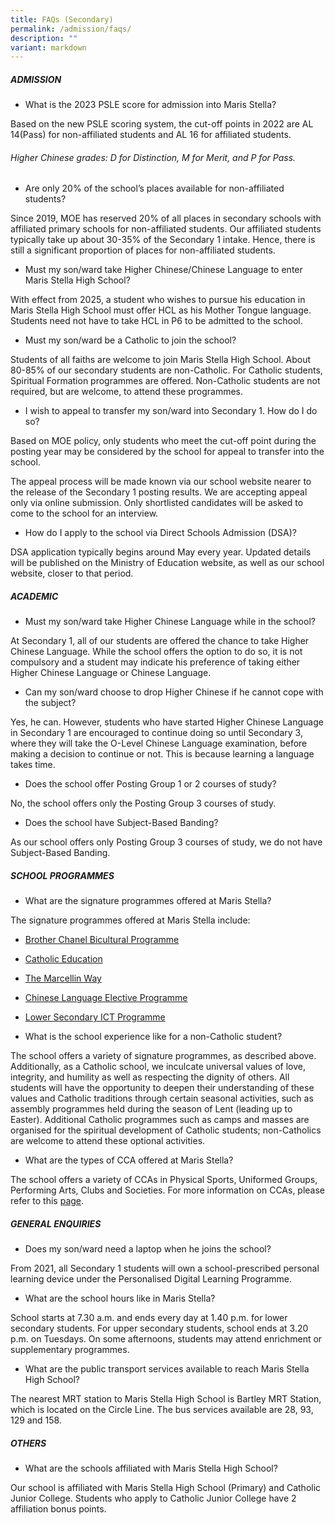 ```yaml
---
title: FAQs (Secondary)
permalink: /admission/faqs/
description: ""
variant: markdown
---
```

##### ADMISSION
*  What is the 2023 PSLE score for admission into Maris Stella?

Based on the new PSLE scoring system, the cut-off points in 2022 are AL 14(Pass) for non-affiliated students and AL 16 for affiliated students.
###### Higher Chinese grades: D for Distinction, M for Merit, and P for Pass.

*  Are only 20% of the school’s places available for non-affiliated students?

Since 2019, MOE has reserved 20% of all places in secondary schools with affiliated primary schools for non-affiliated students. Our affiliated students typically take up about 30-35% of the Secondary 1 intake. Hence, there is still a significant proportion of places for non-affiliated students.

*  Must my son/ward take Higher Chinese/Chinese Language to enter Maris Stella High School?

With effect from 2025, a student who wishes to pursue his education in Maris Stella High School must offer HCL as his Mother Tongue language. Students need not have to take HCL in P6 to be admitted to the school.

*  Must my son/ward be a Catholic to join the school?

Students of all faiths are welcome to join Maris Stella High School. About 80-85% of our secondary students are non-Catholic.
For Catholic students, Spiritual Formation programmes are offered. Non-Catholic students are not required, but are welcome, to attend these programmes.

*  I wish to appeal to transfer my son/ward into Secondary 1. How do I do so?

Based on MOE policy, only students who meet the cut-off point during the posting year may be considered by the school for appeal to transfer into the school.

The appeal process will be made known via our school website nearer to the release of the Secondary 1 posting results. We are accepting appeal only via online submission. Only shortlisted candidates will be asked to come to the school for an interview.

*  How do I apply to the school via Direct Schools Admission (DSA)?

DSA application typically begins around May every year. Updated details will be published on the Ministry of Education website, as well as our school website, closer to that period.


##### ACADEMIC


*  Must my son/ward take Higher Chinese Language while in the school?

At Secondary 1, all of our students are offered the chance to take Higher Chinese Language. While the school offers the option to do so, it is not compulsory and a student may indicate his preference of taking either Higher Chinese Language or Chinese Language.

*  Can my son/ward choose to drop Higher Chinese if he cannot cope with the subject?

Yes, he can. However, students who have started Higher Chinese Language in Secondary 1 are encouraged to continue doing so until Secondary 3, where they will take the O-Level Chinese Language examination, before making a decision to continue or not. This is because learning a language takes time.

*  Does the school offer Posting Group 1 or 2 courses of study?

No, the school offers only the Posting Group 3 courses of study.

*  Does the school have Subject-Based Banding? 

As our school offers only Posting Group 3 courses of study, we do not have Subject-Based Banding. 

##### SCHOOL PROGRAMMES
*  What are the signature programmes offered at Maris Stella?

The signature programmes offered at Maris Stella include:
* [Brother Chanel Bicultural Programme](https://www.marisstellahigh.moe.edu.sg/programmes/secondary/bicultural-programme/)
* [Catholic Education](https://www.marisstellahigh.moe.edu.sg/programmes/secondary/faith-formation/)
* [The Marcellin Way](https://www.marisstellahigh.moe.edu.sg/programmes/primary/cce/the-marcellin-way/)
* [Chinese Language Elective Programme](https://www.marisstellahigh.moe.edu.sg/programmes/secondary/academic-programme/chinese-language/)
* [Lower Secondary ICT Programme](https://www.marisstellahigh.moe.edu.sg/programmes/secondary/ict/)

*  What is the school experience like for a non-Catholic student?

The school offers a variety of signature programmes, as described above. Additionally, as a Catholic school, we inculcate universal values of love, integrity, and humility as well as respecting the dignity of others. All students will have the opportunity to deepen their understanding of these values and Catholic traditions through certain seasonal activities, such as assembly programmes held during the season of Lent (leading up to Easter). Additional Catholic programmes such as camps and masses are organised for the spiritual development of Catholic students; non-Catholics are welcome to attend these optional activities.

*  What are the types of CCA offered at Maris Stella?

The school offers a variety of CCAs in Physical Sports, Uniformed Groups, Performing Arts, Clubs and Societies.
For more information on CCAs, please refer to this [page](https://www.marisstellahigh.moe.edu.sg/programmes/secondary/cca/).


##### GENERAL ENQUIRIES
*  Does my son/ward need a laptop when he joins the school?

From 2021, all Secondary 1 students will own a school-prescribed personal learning device under the Personalised Digital Learning Programme. 

*  What are the school hours like in Maris Stella?

School starts at 7.30 a.m. and ends every day at 1.40 p.m. for lower secondary students. For upper secondary students, school ends at 3.20 p.m. on Tuesdays. On some afternoons, students may attend enrichment or supplementary programmes. 

*  What are the public transport services available to reach Maris Stella High School?

The nearest MRT station to Maris Stella High School is Bartley MRT Station, which is located on the Circle Line.
The bus services available are 28, 93, 129 and 158.

##### OTHERS
*  What are the schools affiliated with Maris Stella High School?

Our school is affiliated with Maris Stella High School (Primary) and Catholic Junior College. Students who apply to Catholic Junior College have 2 affiliation bonus points.